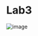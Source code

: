 # Lab3
![image](https://user-images.githubusercontent.com/112425873/219985036-b7839b24-3f4c-4898-981d-e07bceedeecf.png)
